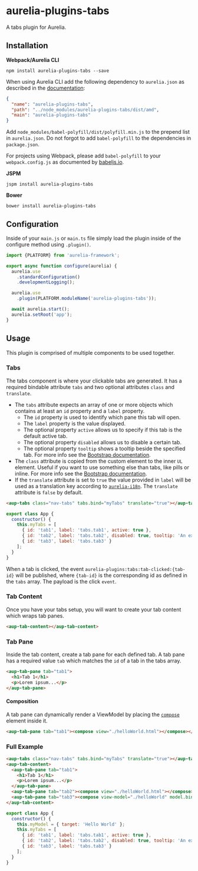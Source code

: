 # aurelia-plugins-tabs

A tabs plugin for Aurelia.

## Installation

**Webpack/Aurelia CLI**

```shell
npm install aurelia-plugins-tabs --save
```

When using Aurelia CLI add the following dependency to `aurelia.json` as described in the [documentation](http://aurelia.io/docs/build-systems/aurelia-cli#adding-client-libraries-to-your-project):

```json
{
  "name": "aurelia-plugins-tabs",
  "path": "../node_modules/aurelia-plugins-tabs/dist/amd",
  "main": "aurelia-plugins-tabs"
}
```

Add `node_modules/babel-polyfill/dist/polyfill.min.js` to the prepend list in `aurelia.json`. Do not forgot to add `babel-polyfill` to the dependencies in `package.json`.

For projects using Webpack, please add `babel-polyfill` to your `webpack.config.js` as documented by [babeljs.io](https://babeljs.io/docs/usage/polyfill/#usage-in-node--browserify--webpack).

**JSPM**

```shell
jspm install aurelia-plugins-tabs
```

**Bower**

```shell
bower install aurelia-plugins-tabs
```

## Configuration

Inside of your `main.js` or `main.ts` file simply load the plugin inside of the configure method using `.plugin()`.

```javascript
import {PLATFORM} from 'aurelia-framework';

export async function configure(aurelia) {
  aurelia.use
    .standardConfiguration()
    .developmentLogging();

  aurelia.use
    .plugin(PLATFORM.moduleName('aurelia-plugins-tabs'));

  await aurelia.start();
  aurelia.setRoot('app');
}
```

## Usage

This plugin is comprised of multiple components to be used together.

### Tabs

The tabs component is where your clickable tabs are generated. It has a required bindable attribute `tabs` and two optional attributes `class` and `translate`.

* The `tabs` attribute expects an array of one or more objects which contains at least an `id` property and a `label` property.
  * The `id` property is used to identify which pane this tab will open.
  * The `label` property is the value displayed.
  * The optional property `active` allows us to specify if this tab is the default active tab.
  * The optional property `disabled` allows us to disable a certain tab.
  * The optional property `tooltip` shows a tooltip beside the specified tab. For more info see the [Bootstrap documentation](https://getbootstrap.com/docs/4.1/components/tooltips/).
* The `class` attribute is copied from the custom element to the inner `UL` element. Useful if you want to use something else than tabs, like pills or inline. For more info see the [Bootstrap documentation](https://getbootstrap.com/docs/4.1/components/navs/).
* If the `translate` attribute is set to `true` the value provided in `label` will be used as a translation key according to [`aurelia-i18n`](http://aurelia.io/docs/plugins/i18n). The `translate` attribute is `false` by default.

```html
<aup-tabs class="nav-tabs" tabs.bind="myTabs" translate="true"></aup-tabs>
```

```javascript
export class App {
  constructor() {
    this.myTabs = [
      { id: 'tab1', label: 'tabs.tab1', active: true },
      { id: 'tab2', label: 'tabs.tab2', disabled: true, tooltip: 'An explanation why it\'s disabled!' },
      { id: 'tab3', label: 'tabs.tab3' }
    ];
  }
}
```

When a tab is clicked, the event `aurelia-plugins:tabs:tab-clicked:{tab-id}` will be published, where `{tab-id}` is the corresponding id as defined in the `tabs` array. The payload is the click `event`.

### Tab Content

Once you have your tabs setup, you will want to create your tab content which wraps tab panes.

```html
<aup-tab-content></aup-tab-content>
```

### Tab Pane

Inside the tab content, create a tab pane for each defined tab. A tab pane has a required value `tab` which matches the `id` of a tab in the tabs array.

```html
<aup-tab-pane tab="tab1">
  <h1>Tab 1</h1>
  <p>Lorem ipsum...</p>
</aup-tab-pane>
```

#### Composition

A tab pane can dynamically render a ViewModel by placing the [`compose`](http://aurelia.io/hub.html#/doc/article/aurelia/templating/latest/templating-basics/4) element inside it.

```html
<aup-tab-pane tab="tab1"><compose view="./helloWorld.html"></compose></aup-tab-pane>
```

### Full Example

```html
<aup-tabs class="nav-tabs" tabs.bind="myTabs" translate="true"></aup-tabs>
<aup-tab-content>
  <aup-tab-pane tab="tab1">
    <h1>Tab 1</h1>
    <p>Lorem ipsum...</p>
  </aup-tab-pane>
  <aup-tab-pane tab="tab2"><compose view="./helloWorld.html"></compose></aup-tab-pane>
  <aup-tab-pane tab="tab3"><compose view-model="./helloWorld" model.bind="myModel"></compose></aup-tab-pane>
</aup-tab-content>
```

```javascript
export class App {
  constructor() {
    this.myModel = { target: 'Hello World' };
    this.myTabs = [
      { id: 'tab1', label: 'tabs.tab1', active: true },
      { id: 'tab2', label: 'tabs.tab2', disabled: true, tooltip: 'An explanation why it\'s disabled!' },
      { id: 'tab3', label: 'tabs.tab3' }
    ];
  }
}
```